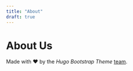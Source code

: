 ```yaml
---
title: "About"
draft: true
---
```


# About Us

Made with ❤️ by the *Hugo Bootstrap Theme* [team](https://github.com/filipecarneiro/hugo-bootstrap-theme/graphs/contributors).
